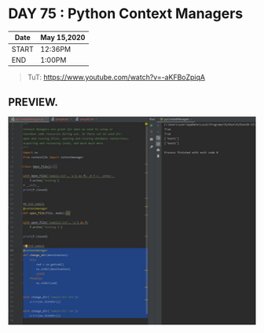 # DAY 75 : Python Context Managers

| Date | May 15,2020 |
| ------ | ------ |
| START | 12:36PM |
| END | 1:00PM |

> TuT: https://www.youtube.com/watch?v=-aKFBoZpiqA
## PREVIEW.
![Preview](Untitled.jpg)


